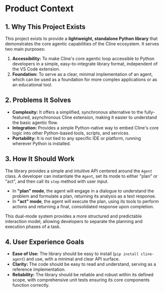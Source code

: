 # Product Context

## 1. Why This Project Exists

This project exists to provide a **lightweight, standalone Python library** that demonstrates the core agentic capabilities of the Cline ecosystem. It serves two main purposes:

1.  **Accessibility:** To make Cline's core agentic loop accessible to Python developers in a simple, easy-to-integrate library format, independent of the VS Code extension.
2.  **Foundation:** To serve as a clear, minimal implementation of an agent, which can be used as a foundation for more complex applications or as an educational tool.

## 2. Problems It Solves

*   **Complexity:** It offers a simplified, synchronous alternative to the fully-featured, asynchronous Cline extension, making it easier to understand the basic agentic flow.
*   **Integration:** Provides a simple Python-native way to embed Cline's core logic into other Python-based tools, scripts, and services.
*   **Portability:** It is not tied to any specific IDE or platform, running wherever Python is installed.

## 3. How It Should Work

The library provides a simple and intuitive API centered around the `Agent` class. A developer can instantiate the `Agent`, set its mode to either "plan" or "act", and then call its `step` method with user input.

*   In **"plan" mode**, the agent will engage in a dialogue to understand the problem and formulate a plan, returning its analysis as a text response.
*   In **"act" mode**, the agent will execute the plan, using its tools to perform actions and returning a final, consolidated response upon completion.

This dual-mode system provides a more structured and predictable interaction model, allowing developers to separate the planning and execution phases of a task.

## 4. User Experience Goals

*   **Ease of Use:** The library should be easy to install (`pip install cline-agent`) and use, with a minimal and clear API surface.
*   **Clarity:** The code should be easy to read and understand, serving as a reference implementation.
*   **Reliability:** The library should be reliable and robust within its defined scope, with comprehensive unit tests ensuring its core components function correctly.

